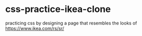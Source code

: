 # css-practice-ikea-clone

practicing css by designing a page that resembles the looks of https://www.ikea.com/rs/sr/
